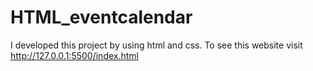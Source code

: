 # HTML_eventcalendar
I developed this project by using html and css. To see this  website visit http://127.0.0.1:5500/index.html
